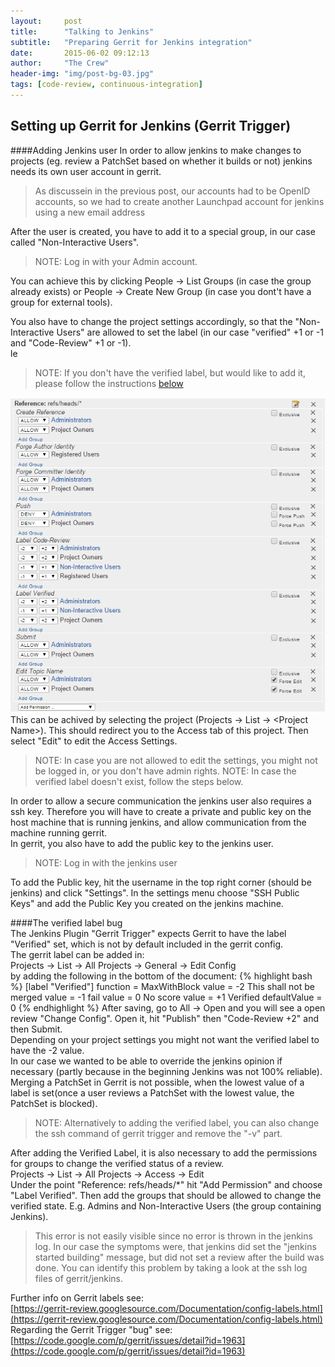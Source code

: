 ```yaml
---
layout:     post
title:      "Talking to Jenkins"
subtitle:   "Preparing Gerrit for Jenkins integration"
date:       2015-06-02 09:12:13
author:     "The Crew"
header-img: "img/post-bg-03.jpg"
tags: [code-review, continuous-integration]
---
```


## Setting up Gerrit for Jenkins (Gerrit Trigger)
####Adding Jenkins user
In order to allow jenkins to make changes to projects (eg. review a PatchSet based on whether it builds or not) jenkins needs its own user account in gerrit.
>As discussein in the previous post, our accounts had to be OpenID accounts, so we had to create another Launchpad account for jenkins using a new email address

After the user is created, you have to add it to a special group, in our case called "Non-Interactive Users".
>NOTE: Log in with your Admin account.

You can achieve this by clicking People -> List Groups (in case the group already exists) or People -> Create New Group (in case you dont't have a group for external tools).<br>

You also have to change the project settings accordingly, so that the "Non-Interactive Users" are allowed to set the label (in our case "verified" +1 or -1 and "Code-Review" +1 or -1).<br>le
>NOTE: If you don't have the verified label, but would like to add it, please follow the instructions <a href="#verifiedLabel">below</a>

![Access Settings in Gerrit](/img/gerrit/project_access_settings_gerrit.PNG)<br>
This can be achived by selecting the project (Projects -> List -> &lt;Project Name&gt;). This should redirect you to the Access tab of this project. Then select "Edit" to edit the Access Settings.
>NOTE: In case you are not allowed to edit the settings, you might not be logged in, or you don't have admin rights.
NOTE: In case the verified label doesn't exist, follow the steps below.

In order to allow a secure communication the jenkins user also requires a ssh key. Therefore you will have to create a private and public key on the host machine that is running jenkins, and allow communication from the machine running gerrit.<br>
In gerrit, you also have to add the public key to the jenkins user.
>NOTE: Log in with the jenkins user

To add the Public key, hit the username in the top right corner (should be jenkins) and click "Settings". In the settings menu choose "SSH Public Keys" and add the Public Key you created on the jenkins machine.



<div id="verifiedLabel">
####The verified label bug
</div>
The Jenkins Plugin "Gerrit Trigger" expects Gerrit to have the label "Verified" set, which is not by default included in the gerrit config.<br>
The gerrit label can be added in:<br>
Projects -> List -> All Projects -> General -> Edit Config<br>
by adding the following in the bottom of the document:
{% highlight bash %}
[label "Verified"]
	function = MaxWithBlock
	value = -2 This shall not be merged
	value = -1 fail
	value =  0 No score
	value = +1 Verified
	defaultValue = 0
{% endhighlight %}
After saving, go to All -> Open and you will see a open review "Change Config". Open it, hit "Publish" then "Code-Review +2" and then Submit.<br>
Depending on your project settings you might not want the verified label to have the -2 value. <br>
In our case we wanted to be able to override the jenkins opinion if necessary (partly because in the beginning Jenkins was not 100% reliable). Merging a PatchSet in Gerrit is not possible, when the lowest value of a label is set(once a user reviews a PatchSet with the lowest value, the PatchSet is blocked).
		

>NOTE: Alternatively to adding the verified label, you can also change the ssh command of gerrit trigger and remove the "-v" part.

After adding the Verified Label, it is also necessary to add the permissions for groups to change the verified status of a review.<br>
Projects -> List -> All Projects -> Access -> Edit<br>
Under the point "Reference: refs/heads/*" hit "Add Permission" and choose "Label Verified". Then add the groups that should be allowed to change the verified state. E.g. Admins and Non-Interactive Users (the group containing Jenkins).

>This error is not easily visible since no error is thrown in the jenkins log. In our case the symptoms were, that jenkins did set the "jenkins started building" message, but did not set a review after the build was done. You can identify this problem by taking a look at the ssh log files of gerrit/jenkins.

Further info on Gerrit labels see: <br>
[https://gerrit-review.googlesource.com/Documentation/config-labels.html](https://gerrit-review.googlesource.com/Documentation/config-labels.html)<br>
Regarding the Gerrit Trigger "bug" see: <br>
[https://code.google.com/p/gerrit/issues/detail?id=1963](https://code.google.com/p/gerrit/issues/detail?id=1963)